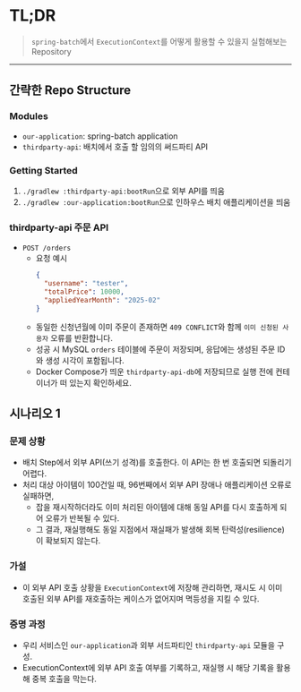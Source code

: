 # TL;DR

> `spring-batch`에서 `ExecutionContext`를 어떻게 활용할 수 있을지 실험해보는 Repository

---

## 간략한 Repo Structure

### Modules
- `our-application`: spring-batch application
- `thirdparty-api`: 배치에서 호출 할 임의의 써드파티 API

### Getting Started
1. `./gradlew :thirdparty-api:bootRun`으로 외부 API를 띄움
2. `./gradlew :our-application:bootRun`으로 인하우스 배치 애플리케이션을 띄움

### thirdparty-api 주문 API

- `POST /orders`
  - 요청 예시
    ```json
    {
      "username": "tester",
      "totalPrice": 10000,
      "appliedYearMonth": "2025-02"
    }
    ```
  - 동일한 신청년월에 이미 주문이 존재하면 `409 CONFLICT`와 함께 `이미 신청된 사용자` 오류를 반환합니다.
  - 성공 시 MySQL `orders` 테이블에 주문이 저장되며, 응답에는 생성된 주문 ID와 생성 시각이 포함됩니다.
  - Docker Compose가 띄운 `thirdparty-api-db`에 저장되므로 실행 전에 컨테이너가 떠 있는지 확인하세요.

## 시나리오 1

### 문제 상황

- 배치 Step에서 외부 API(쓰기 성격)를 호출한다. 이 API는 한 번 호출되면 되돌리기 어렵다.
- 처리 대상 아이템이 100건일 때, 96번째에서 외부 API 장애나 애플리케이션 오류로 실패하면,
  - 잡을 재시작하더라도 이미 처리된 아이템에 대해 동일 API를 다시 호출하게 되어 오류가 반복될 수 있다.
  - 그 결과, 재실행해도 동일 지점에서 재실패가 발생해 회복 탄력성(resilience) 이 확보되지 않는다.

### 가설

- 이 외부 API 호출 상황을 `ExecutionContext`에 저장해 관리하면, 재시도 시 이미 호출된 외부 API를 재호출하는 케이스가 없어지며 멱등성을 지킬 수 있다.

### 증명 과정

- 우리 서비스인 `our-application`과 외부 서드파티인 `thirdparty-api` 모듈을 구성.
- ExecutionContext에 외부 API 호출 여부를 기록하고, 재실행 시 해당 기록을 활용해 중복 호출을 막는다.
